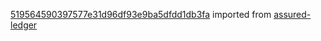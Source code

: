 [519564590397577e31d96df93e9ba5dfdd1db3fa](https://github.com/insolar/assured-ledger/commit/519564590397577e31d96df93e9ba5dfdd1db3fa) imported from [assured-ledger](https://github.com/insolar/assured-ledger)
